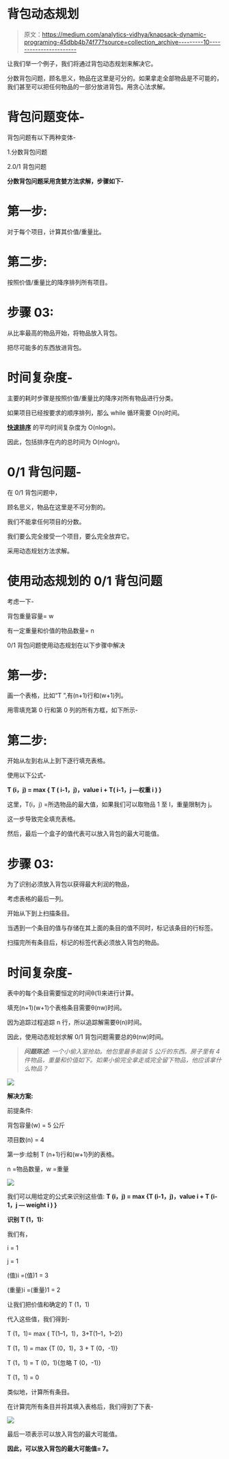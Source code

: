 # 背包动态规划

> 原文：<https://medium.com/analytics-vidhya/knapsack-dynamic-programing-45dbb4b74f77?source=collection_archive---------10----------------------->

让我们举一个例子，我们将通过背包动态规划来解决它。

分数背包问题，顾名思义，物品在这里是可分的。如果拿走全部物品是不可能的，我们甚至可以把任何物品的一部分放进背包。用贪心法求解。

# 背包问题变体-

背包问题有以下两种变体-

1.分数背包问题

2.0/1 背包问题

**分数背包问题采用贪婪方法求解，步骤如下-**

# 第一步:

对于每个项目，计算其价值/重量比。

# 第二步:

按照价值/重量比的降序排列所有项目。

# 步骤 03:

从比率最高的物品开始，将物品放入背包。

把尽可能多的东西放进背包。

# 时间复杂度-

主要的耗时步骤是按照价值/重量比的降序对所有物品进行分类。

如果项目已经按要求的顺序排列，那么 while 循环需要 O(n)时间。

[**快速排序**](https://www.gatevidyalay.com/quick-sort-sorting-algorithms/) 的平均时间复杂度为 O(nlogn)。

因此，包括排序在内的总时间为 O(nlogn)。

# 0/1 背包问题-

在 0/1 背包问题中，

顾名思义，物品在这里是不可分割的。

我们不能拿任何项目的分数。

我们要么完全接受一个项目，要么完全放弃它。

采用动态规划方法求解。

# 使用动态规划的 0/1 背包问题

考虑一下-

背包重量容量= w

有一定重量和价值的物品数量= n

0/1 背包问题使用动态规划在以下步骤中解决

# 第一步:

画一个表格，比如“T ”,有(n+1)行和(w+1)列。

用零填充第 0 行和第 0 列的所有方框，如下所示-

# 第二步:

开始从左到右从上到下逐行填充表格。

使用以下公式-

**T (i，j) = max { T ( i-1，j)，value i + T( i-1，j —权重 i ) }**

这里，T(i，j) =所选物品的最大值，如果我们可以取物品 1 至 I，重量限制为 j。

这一步导致完全填充表格。

然后，最后一个盒子的值代表可以放入背包的最大可能值。

# 步骤 03:

为了识别必须放入背包以获得最大利润的物品，

考虑表格的最后一列。

开始从下到上扫描条目。

当遇到一个条目的值与存储在其上面的条目的值不同时，标记该条目的行标签。

扫描完所有条目后，标记的标签代表必须放入背包的物品。

# 时间复杂度-

表中的每个条目需要恒定的时间θ(1)来进行计算。

填充(n+1)(w+1)个表格条目需要θ(nw)时间。

因为追踪过程追踪 n 行，所以追踪解需要θ(n)时间。

因此，使用动态规划求解 0/1 背包问题需要总的θ(nw)时间。

> ***问题陈述:*** *一个小偷入室抢劫。他包里最多能装 5 公斤的东西。房子里有 4 件物品，重量和价值如下。如果小偷完全拿走或完全留下物品，他应该拿什么物品？*

![](img/51a0e39c89cef39a6d124fd47daca8d7.png)

**解决方案:**

前提条件:

背包容量(w) = 5 公斤

项目数(n) = 4

第一步:绘制 T (n+1)行和(w+1)列的表格。

n =物品数量，w =重量

![](img/26b53ffedab84c1454e1f382f2d2f7bd.png)

我们可以用给定的公式来识别这些值: **T (i，j) = max {T (i-1，j)，value i + T (i-1，j — weight i ) }**

**识别 T (1，1):**

我们有，

i = 1

j = 1

(值)i =(值)1 = 3

(重量)i =(重量)1 = 2

让我们把价值和确定的 T (1，1)

代入这些值，我们得到-

T (1，1)= max { T(1–1，1)，3+T(1–1，1–2)}

T (1，1) = max {T (0，1)，3 + T (0，-1)}

T (1，1) = T (0，1){忽略 T (0，-1)}

T (1，1) = 0

类似地，计算所有条目。

在计算完所有条目并将其填入表格后，我们得到了下表-

![](img/96dbb9b63c0e27460399f93d7fcc9bbe.png)

最后一项表示可以放入背包的最大可能值。

**因此，可以放入背包的最大可能值= 7。**